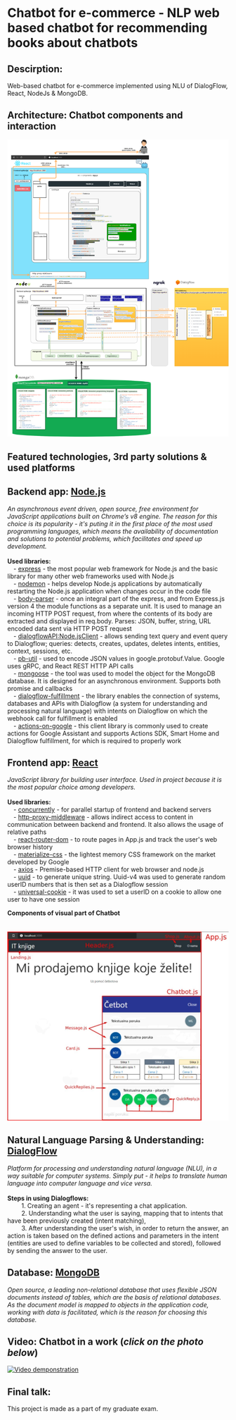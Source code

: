 # Chatbot for e-commerce - NLP web based chatbot for recommending books about chatbots

 ## Descirption:
 Web-based chatbot for e-commerce implemented using NLU of DialogFlow, React, NodeJs & MongoDB.

 ## Architecture: Chatbot components and interaction
 ![one](./Screenshots/Chatbot_components_and_interaction.png)
 

 ## Featured technologies, 3rd party solutions & used platforms
   ## Backend app: [Node.js](https://nodejs.org/) <br/>
*An asynchronous event driven, open source, free environment for JavaScript applications built on Chrome’s v8 engine. The reason for this choice is its popularity - it's puting it in the first place of the most used programming languages, which means the availability of documentation and solutions to potential problems, which facilitates and speed up development.*<br/>
<br/> 
        **Used libraries:** <br/>
            &emsp;- [express](https://expressjs.com/) - the most popular web framework for Node.js and the basic library for many other web frameworks used with Node.js <br/>
            &emsp;- [nodemon](https://www.npmjs.com/package/nodemon) - helps develop Node.js applications by automatically restarting the Node.js application when changes occur in the code file <br/>
            &emsp;- [body-parser](https://www.npmjs.com/package/body-parser) - once an integral part of the express, and from Express.js version 4 the module functions as a separate unit. It is used to manage an incoming HTTP POST request, from where the contents of its body are extracted and displayed in req.body. Parses: JSON, buffer, string, URL encoded data sent via HTTP POST request <br/>
            &emsp;- [dialogflowAPI:Node.jsClient](https://googleapis.dev/nodejs/dialogflow/latest/index.html) - allows sending text query and event query to Dialogflow; queries: detects, creates, updates, deletes intents, entities, context, sessions, etc. <br/>
            &emsp;- [pb-util](https://www.npmjs.com/package/pb-util) - used to encode JSON values ​​in google.protobuf.Value. Google uses gRPC, and React REST HTTP API calls <br/>
            &emsp;- [mongoose](https://www.npmjs.com/package/mongoose) - the tool was used to model the object for the MongoDB database. It is designed for an asynchronous environment. Supports both promise and callbacks <br/>
            &emsp;- [dialogflow-fulfillment](https://www.npmjs.com/package/dialogflow-fulfillment) - the library enables the connection of systems, databases and APIs with Dialogflow (a system for understanding and processing natural language) with intents on Dialogflow on which the webhook call for fulfillment is enabled <br/>
            &emsp;- [actions-on-google](https://www.npmjs.com/package/actions-on-google) - this client library is commonly used to create actions for Google Assistant and supports Actions SDK, Smart Home and Dialogflow fulfillment, for which is required to properly work <br/>
 
   ## Frontend app: [React](https://reactjs.org/)
   *JavaScript library for building user interface. Used in project because it is the most popular choice among developers.* <br/>
   <br/>
        **Used libraries:** <br/>
            &emsp;- [concurrently](https://www.npmjs.com/package/concurrently) - for parallel startup of frontend and backend servers <br/>
            &emsp;- [http-proxy-middleware](https://www.npmjs.com/package/http-proxy-middleware) - allows indirect access to content in communication between backend and frontend. It also allows the usage of relative paths <br/>
            &emsp;- [react-router-dom](https://www.npmjs.com/package/react-router-dom) - to route pages in App.js and track the user's web browser history <br/>
            &emsp;- [materialize-css](https://www.npmjs.com/package/materialize-css) - the lightest memory CSS framework on the market developed by Google <br/>
            &emsp;- [axios](https://github.com/axios/axios) - Premise-based HTTP client for web browser and node.js <br/>
            &emsp;- [uuid](https://www.npmjs.com/package/uuid) - to generate unique string. Uuid-v4 was used to generate random userID numbers that is then set as a Dialogflow session <br/>
            &emsp;- [universal-cookie](https://www.npmjs.com/package/cookie-universal) - it was used to set a userID on a cookie to allow one user to have one session <br/>

   **Components of visual part of Chatbot**  <br/>
   <br/>
&emsp;&emsp; <img src="./Screenshots/Components_of_visual_part_of_chatbot.jpg" width="600" alt="Components_of_visual_part_of_chatbot">

   ## Natural Language Parsing & Understanding: [DialogFlow](https://dialogflow.cloud.google.com/) <br/>
*Platform for processing and understanding natural language (NLU), in a way suitable for computer systems. Simply put - it helps to translate human language into computer language and vice versa.* <br/>
   <br/>
        **Steps in using Dialogflows:** <br/>
           &emsp; &emsp;1. Creating an agent - it's representing a chat application. <br/>
           &emsp; &emsp;2. Understanding what the user is saying, mapping that to intents that have been previously created (intent matching), <br/>
           &emsp; &emsp;3. After understanding the user's wish, in order to return the answer, an action is taken based on the defined actions and parameters in the intent (entities are used to define variables to be collected and stored), followed by sending the answer to the user. <br/>

   ## Database: [MongoDB](https://www.mongodb.com/) <br/>
*Open source, a leading non-relational database that uses flexible JSON documents instead of tables, which are the basis of relational databases. As the document model is mapped to objects in the application code, working with data is facilitated, which is the reason for choosing this database.* <br/>


 ## Video: Chatbot in a work (*click on the photo below*)
 [![Video demponstration](https://i9.ytimg.com/vi/41er2DovjmQ/mq1.jpg?sqp=CPi2hP4F&rs=AOn4CLBuKV4_44FN4CWtxyUfTj_ZYBGxOQ)](https://www.youtube.com/watch?v=41er2DovjmQ)


 ## Final talk:
 This project is made as a part of my graduate exam.
